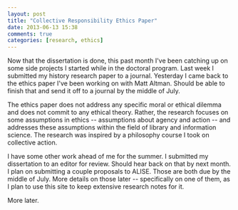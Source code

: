 ```yaml
---
layout: post
title: "Collective Responsibility Ethics Paper"
date: 2013-06-13 15:38
comments: true
categories: [research, ethics]
---
```


Now that the dissertation is done, this past month I've been catching up
on some side projects I started while in the doctoral program. Last week
I submitted my history research paper to a journal. Yesterday I came
back to the ethics paper I've been working on with Matt Altman. Should
be able to finish that and send it off to a journal by the middle of
July.

The ethics paper does not address any specific moral or ethical dilemma
and does not commit to any ethical theory. Rather, the research focuses
on some assumptions in ethics -- assumptions about agency and action --
and addresses these assumptions within the field of library and
information science. The research was inspired by a philosophy course I
took on collective action.

I have some other work ahead of me for the summer. I submitted my
dissertation to an editor for review. Should hear back on that by next
month. I plan on submitting a couple proposals to ALISE. Those are both
due by the middle of July. More details on those later -- specifically
on one of them, as I plan to use this site to keep extensive research
notes for it.

More later.
